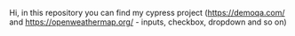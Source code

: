 Hi, in this repository you can find my cypress project (https://demoqa.com/ and https://openweathermap.org/ - inputs, checkbox, dropdown and so on)